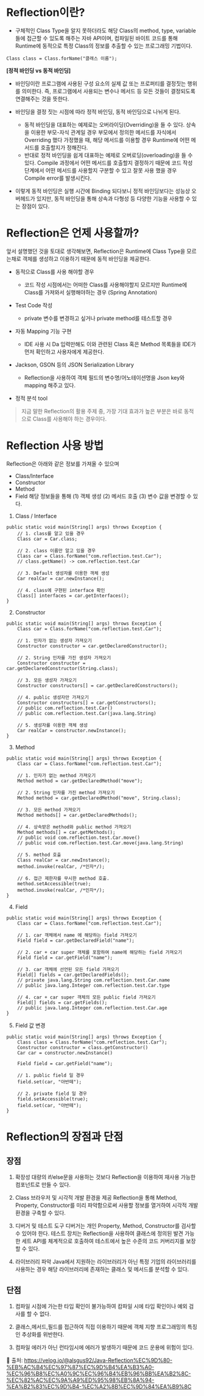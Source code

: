 # Reflection이란?
- 구체적인 Class Type을 알지 못하더라도 해당 Class의 method, type, variable들에 접근할 수 있도록 해주는 자바 API이며, 컴파일된 바이트 코드를 통해 Runtime에 동적으로 특정 Class의 정보를 추출할 수 있는 프로그래밍 기법이다.
```
Class class = Class.forName("클래스 이름");
```

**[정적 바인딩 vs 동적 바인딩]** 
- 바인딩이란 프로그램에 사용된 구성 요소의 실제 값 또는 프로퍼티를 결정짓는 행위를 의미한다. 즉, 프로그램에서 사용되는 변수나 메서드 등 모든 것들이 결정되도록 연결해주는 것을 뜻한다. 
- 바인딩을 결정 짓는 시점에 따라 정적 바인딩, 동적 바인딩으로 나뉘게 된다.
    - 동적 바인딩을 대표하는 예제로는 오버라이딩(Overriding)을 들 수 있다. 상속을 이용한 부모-자식 관계일 경우 부모에서 정의한 메서드를 자식에서 Overriding 했다 가정했을 때, 해당 메서드를 이용할 경우 Runtime에 어떤 메서드를 호출할지가 정해진다.
    -  반대로 정적 바인딩을 쉽게 대표하는 예제로 오버로딩(overloading)을 들 수 있다. Compile 과정에서 어떤 메서드를 호출할지 결정하기 때문에 코드 작성 단계에서 어떤 메서드를 사용할지 구분할 수 있고 잘못 사용 했을 경우 Compile error를 발생시킨다.

- 이렇게 동적 바인딩은 실행 시간에 Binding 되다보니 정적 바인딩보다는 성능상 오버헤드가 있지만, 동적 바인딩을 통해 상속과 다형성 등 다양한 기능을 사용할 수 있는 장점이 있다.


# Reflection은 언제 사용할까?
앞서 설명했던 것을 토대로 생각해보면, Reflection은 Runtime에 Class Type을 모르는채로 객체를 생성하고 이용하기 때문에 동적 바인딩을 제공한다.


- 동적으로 Class를 사용 해야할 경우
	- 코드 작성 시점에서는 어떠한 Class를 사용해야할지 모르지만 Runtime에 Class를 가져와서 실행해야하는 경우 (Spring Annotation)

- Test Code 작성
	- private 변수를 변경하고 싶거나 private method를 테스트할 경우

- 자동 Mapping 기능 구현
	- IDE 사용 시 Da 입력만해도 이와 관련된 Class 혹은 Method 목록들을 IDE가 먼저 확인하고 사용자에게 제공한다.


- Jackson, GSON 등의 JSON Serialization Library
	- Reflection을 사용하여 객체 필드의 변수명/어노테이션명을 Json key와 mapping 해주고 있다.

- 정적 분석 tool

> 지금 말한 Reflection의 활용 주제 중, 가장 기대 효과가 높은 부분은 바로 동적으로 Class를 사용해야 하는 경우이다.

# Reflection 사용 방법
Reflection은 아래와 같은 정보를 가져올 수 있으며
- Class/Interface
- Constructor
- Method
- Field
해당 정보들을 통해 (1) 객체 생성 (2) 메서드 호출 (3) 변수 값을 변경할 수 있다.

1. Class / Interface
```
public static void main(String[] args) throws Exception {
	// 1. class를 알고 있을 경우
    Class car = Car.class;
    
    // 2. class 이름만 알고 있을 경우
    Class car = Class.forName("com.reflection.test.Car");
    // class.getName() -> com.reflection.test.Car
 
    // 3. Default 생성자를 이용한 객체 생성
    Car realCar = car.newInstance();
    
    // 4. class에 구현된 interface 확인
    Class[] interfaces = car.getInterfaces();
}
```

2.  Constructor
```
public static void main(String[] args) throws Exception {
    Class car = Class.forName("com.reflection.test.Car");
    
    // 1. 인자가 없는 생성자 가져오기
    Constructor constructor = car.getDeclaredConstructor();
    
    // 2. String 인자를 가진 생성자 가져오기
    Constructor constructor = car.getDeclaredConstructor(String.class);
    
    // 3. 모든 생성자 가져오기
    Constructor constructors[] = car.getDeclaredConstructors();
    
    // 4. public 생성자만 가져오기
    Constructor constructors[] = car.getConstructors();
    // public com.reflection.test.Car()
	// public com.reflection.test.Car(java.lang.String)
    
    // 5. 생성자를 이용한 객체 생성
    Car realCar = constructor.newInstance();
}
```

3. Method
```
public static void main(String[] args) throws Exception {
    Class car = Class.forName("com.reflection.test.Car");
  
    // 1. 인자가 없는 method 가져오기
    Method method = car.getDeclaredMethod("move");
    
    // 2. String 인자를 가진 method 가져오기
    Method method = car.getDeclaredMethod("move", String.class);
    
    // 3. 모든 method 가져오기
    Method methods[] = car.getDeclaredMethods();
    
    // 4. 상속받은 method와 public method 가져오기
    Method methods[] = car.getMethods();
	// public void com.reflection.test.Car.move()
	// public void com.reflection.test.Car.move(java.lang.String)
    
    // 5. method 호출
    Class realCar = car.newInstance();
    method.invoke(realCar, /*인자*/);
    
    // 6. 접근 제한자를 무시한 method 호출.
    method.setAccessible(true);
    method.invoke(realCar, /*인자*/);
}
```

4. Field
```
public static void main(String[] args) throws Exception {
    Class car = Class.forName("com.reflection.test.Car");
    
    // 1. car 객체에서 name 에 해당하는 field 가져오기
    Field field = car.getDeclaredField("name");
    
    // 2. car + car super 객체를 포함하여 name에 해당하는 field 가져오기
    Field field = car.getField("name");
    
    // 3. car 객체에 선언된 모든 field 가져오기
    Field[] fields = car.getDeclaredFields();
    // private java.lang.String com.reflection.test.Car.name
	// public java.lang.Integer com.reflection.test.Car.type
    
    // 4. car + car super 객체의 모든 public field 가져오기
    Field[] fields = car.getFields();
	// public java.lang.Integer com.reflection.test.Car.age
}
```

5. Field 값 변경
```
public static void main(String[] args) throws Exception {
    Class class = Class.forName("com.reflection.test.Car");
    Constructor constructor = class.getConstructor()
    Car car = constructor.newInstance()
        
    Field field = car.getField("name");
    
    // 1. public field 일 경우
    field.set(car, "아반떼");
    
    // 2. private field 일 경우
    field.setAccessible(true);
    field.set(car, "아반떼");
}
```

# Reflection의 장점과 단점
## 장점
1. 확장성
대량의 if/else문을 사용하는 것보다 Reflection을 이용하여 재사용 가능한 컴포넌트로 만들 수 있다.

2. Class 브라우저 및 시각적 개발 환경을 제공
Reflection을 통해 Method, Property, Constructor를 미리 파악함으로써 사용할 정보를 열거하여 시각적 개발 환경을 구축할 수 있다.

3. 디버거 및 테스트 도구
디버거는 개인 Property, Method, Constructor를 검사할 수 있어야 한다. 테스트 장치는 Reflection을 사용하여 클래스에 정의된 발견 가능한 세트 API를 체계적으로 호출하여 테스트에서 높은 수준의 코드 커버리지를 보장할 수 있다.

4. 라이브러리 파악
Java에서 지원하는 라이브러리가 아닌 특정 기업의 라이브러리를 사용하는 경우 해당 라이브러리에 존재하는 클래스 및 메서드를 분석할 수 있다.

## 단점
1. 컴파일 시점에 가는한 타입 확인이 불가능하여 캄파일 시에 타입 확인이나 예외 검사를 할 수 없다.

2. 클래스,메서드,필드를 접근하여 직접 이용하기 때문에 객체 지향 프로그래밍의 특징인 추상화를 위반한다.

3. 컴파일 에러가 아닌 런타임시에 에러가 발생하기 때문에 코드 운용에 위험이 있다.   
   
   </hr>
📑 출처: https://velog.io/@alsgus92/Java-Reflection%EC%9D%80-%EB%AC%B4%EC%97%87%EC%9D%B4%EA%B3%A0-%EC%96%B8%EC%A0%9C%EC%96%B4%EB%96%BB%EA%B2%8C-%EC%82%AC%EC%9A%A9%ED%95%98%EB%8A%94-%EA%B2%83%EC%9D%B4-%EC%A2%8B%EC%9D%84%EA%B9%8C
